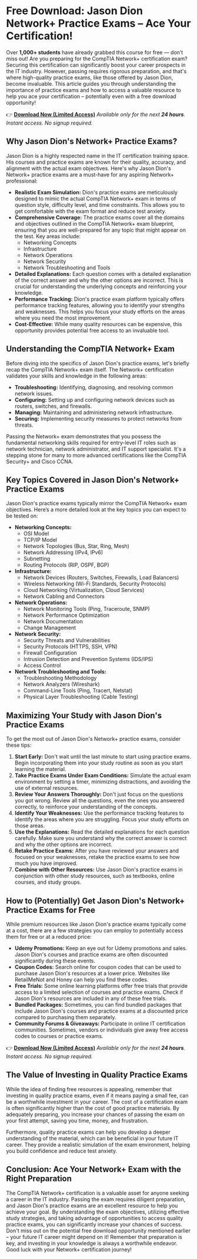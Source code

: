 # Free Download: Jason Dion Network+ Practice Exams – Ace Your Certification!

Over **1,000+ students** have already grabbed this course for free — don’t miss out!
Are you preparing for the CompTIA Network+ certification exam? Securing this certification can significantly boost your career prospects in the IT industry. However, passing requires rigorous preparation, and that's where high-quality practice exams, like those offered by Jason Dion, become invaluable. This article guides you through understanding the importance of practice exams and how to access a valuable resource to help you ace your certification – potentially even with a free download opportunity!

👉 [**Download Now (Limited Access)**](https://udemywork.com/jason-dion-network-plus-practice-exams)
_Available only for the next **24 hours**. Instant access. No signup required._

## Why Jason Dion's Network+ Practice Exams?

Jason Dion is a highly respected name in the IT certification training space. His courses and practice exams are known for their quality, accuracy, and alignment with the actual exam objectives. Here's why Jason Dion's Network+ practice exams are a must-have for any aspiring Network+ professional:

*   **Realistic Exam Simulation:** Dion's practice exams are meticulously designed to mimic the actual CompTIA Network+ exam in terms of question style, difficulty level, and time constraints. This allows you to get comfortable with the exam format and reduce test anxiety.
*   **Comprehensive Coverage:** The practice exams cover all the domains and objectives outlined in the CompTIA Network+ exam blueprint, ensuring that you are well-prepared for any topic that might appear on the test. Key areas include:
    *   Networking Concepts
    *   Infrastructure
    *   Network Operations
    *   Network Security
    *   Network Troubleshooting and Tools
*   **Detailed Explanations:** Each question comes with a detailed explanation of the correct answer and why the other options are incorrect. This is crucial for understanding the underlying concepts and reinforcing your knowledge.
*   **Performance Tracking:** Dion's practice exam platform typically offers performance tracking features, allowing you to identify your strengths and weaknesses. This helps you focus your study efforts on the areas where you need the most improvement.
*   **Cost-Effective:** While many quality resources can be expensive, this opportunity provides potential free access to an invaluable tool.

## Understanding the CompTIA Network+ Exam

Before diving into the specifics of Jason Dion's practice exams, let's briefly recap the CompTIA Network+ exam itself. The Network+ certification validates your skills and knowledge in the following areas:

*   **Troubleshooting:** Identifying, diagnosing, and resolving common network issues.
*   **Configuring:** Setting up and configuring network devices such as routers, switches, and firewalls.
*   **Managing:** Maintaining and administering network infrastructure.
*   **Securing:** Implementing security measures to protect networks from threats.

Passing the Network+ exam demonstrates that you possess the fundamental networking skills required for entry-level IT roles such as network technician, network administrator, and IT support specialist. It's a stepping stone for many to more advanced certifications like the CompTIA Security+ and Cisco CCNA.

## Key Topics Covered in Jason Dion's Network+ Practice Exams

Jason Dion's practice exams typically mirror the CompTIA Network+ exam objectives. Here’s a more detailed look at the key topics you can expect to be tested on:

*   **Networking Concepts:**
    *   OSI Model
    *   TCP/IP Model
    *   Network Topologies (Bus, Star, Ring, Mesh)
    *   Network Addressing (IPv4, IPv6)
    *   Subnetting
    *   Routing Protocols (RIP, OSPF, BGP)
*   **Infrastructure:**
    *   Network Devices (Routers, Switches, Firewalls, Load Balancers)
    *   Wireless Networking (Wi-Fi Standards, Security Protocols)
    *   Cloud Networking (Virtualization, Cloud Services)
    *   Network Cabling and Connectors
*   **Network Operations:**
    *   Network Monitoring Tools (Ping, Traceroute, SNMP)
    *   Network Performance Optimization
    *   Network Documentation
    *   Change Management
*   **Network Security:**
    *   Security Threats and Vulnerabilities
    *   Security Protocols (HTTPS, SSH, VPN)
    *   Firewall Configuration
    *   Intrusion Detection and Prevention Systems (IDS/IPS)
    *   Access Control
*   **Network Troubleshooting and Tools:**
    *   Troubleshooting Methodology
    *   Network Analyzers (Wireshark)
    *   Command-Line Tools (Ping, Tracert, Netstat)
    *   Physical Layer Troubleshooting (Cable Testing)

## Maximizing Your Study with Jason Dion's Practice Exams

To get the most out of Jason Dion's Network+ practice exams, consider these tips:

1.  **Start Early:** Don't wait until the last minute to start using practice exams. Begin incorporating them into your study routine as soon as you start learning the material.
2.  **Take Practice Exams Under Exam Conditions:** Simulate the actual exam environment by setting a timer, minimizing distractions, and avoiding the use of external resources.
3.  **Review Your Answers Thoroughly:** Don't just focus on the questions you got wrong. Review all the questions, even the ones you answered correctly, to reinforce your understanding of the concepts.
4.  **Identify Your Weaknesses:** Use the performance tracking features to identify the areas where you are struggling. Focus your study efforts on those areas.
5.  **Use the Explanations:** Read the detailed explanations for each question carefully. Make sure you understand why the correct answer is correct and why the other options are incorrect.
6.  **Retake Practice Exams:** After you have reviewed your answers and focused on your weaknesses, retake the practice exams to see how much you have improved.
7.  **Combine with Other Resources:** Use Jason Dion's practice exams in conjunction with other study resources, such as textbooks, online courses, and study groups.

## How to (Potentially) Get Jason Dion's Network+ Practice Exams for Free

While premium resources like Jason Dion's practice exams typically come at a cost, there are a few strategies you can employ to potentially access them for free or at a reduced price:

*   **Udemy Promotions:** Keep an eye out for Udemy promotions and sales. Jason Dion's courses and practice exams are often discounted significantly during these events.
*   **Coupon Codes:** Search online for coupon codes that can be used to purchase Jason Dion's resources at a lower price. Websites like RetailMeNot and Honey can help you find these codes.
*   **Free Trials:** Some online learning platforms offer free trials that provide access to a limited selection of courses and practice exams. Check if Jason Dion's resources are included in any of these free trials.
*   **Bundled Packages:** Sometimes, you can find bundled packages that include Jason Dion's courses and practice exams at a discounted price compared to purchasing them separately.
*   **Community Forums & Giveaways:** Participate in online IT certification communities. Sometimes, vendors or individuals give away free access codes to courses or practice exams.

👉 [**Download Now (Limited Access)**](https://udemywork.com/jason-dion-network-plus-practice-exams)
_Available only for the next **24 hours**. Instant access. No signup required._

## The Value of Investing in Quality Practice Exams

While the idea of finding free resources is appealing, remember that investing in quality practice exams, even if it means paying a small fee, can be a worthwhile investment in your career. The cost of a certification exam is often significantly higher than the cost of good practice materials. By adequately preparing, you increase your chances of passing the exam on your first attempt, saving you time, money, and frustration.

Furthermore, quality practice exams can help you develop a deeper understanding of the material, which can be beneficial in your future IT career. They provide a realistic simulation of the exam environment, helping you build confidence and reduce test anxiety.

## Conclusion: Ace Your Network+ Exam with the Right Preparation

The CompTIA Network+ certification is a valuable asset for anyone seeking a career in the IT industry. Passing the exam requires diligent preparation, and Jason Dion's practice exams are an excellent resource to help you achieve your goal. By understanding the exam objectives, utilizing effective study strategies, and taking advantage of opportunities to access quality practice exams, you can significantly increase your chances of success. Don't miss out on the potential free download opportunity mentioned earlier – your future IT career might depend on it! Remember that preparation is key, and investing in your knowledge is always a worthwhile endeavor. Good luck with your Network+ certification journey!
